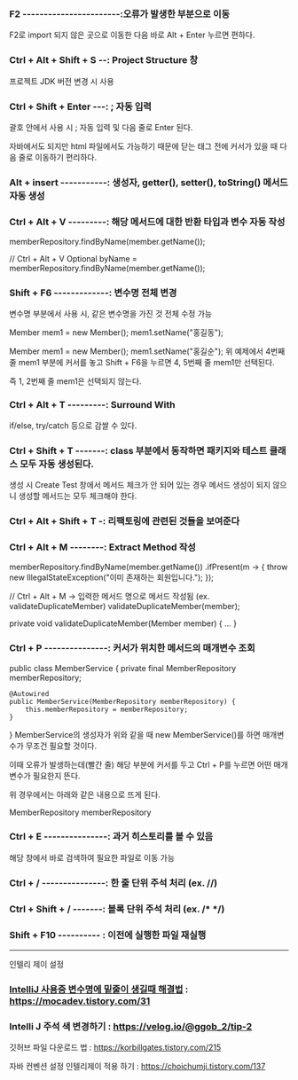 ### F2    -----------------------:오류가 발생한 부분으로 이동

F2로 import 되지 않은 곳으로 이동한 다음 바로 Alt + Enter 누르면 편하다.

### Ctrl + Alt + Shift + S --:  Project Structure 창

프로젝트 JDK 버전 변경 시 사용

### Ctrl + Shift + Enter ---:  ; 자동 입력

괄호 안에서 사용 시 ; 자동 입력 및 다음 줄로 Enter 된다.

자바에서도 되지만 html 파일에서도 가능하기 때문에 닫는 태그 전에 커서가 있을 때 다음 줄로 이동하기 편리하다.

### Alt + insert  -----------: 생성자, getter(), setter(), toString() 메서드 자동 생성

### Ctrl + Alt + V  ---------:   해당 메서드에 대한 반환 타입과 변수 자동 작성

memberRepository.findByName(member.getName());

// Ctrl + Alt + V
Optional<Member> byName = memberRepository.findByName(member.getName());

### Shift + F6 -------------:  변수명 전체 변경

변수명 부분에서 사용 시, 같은 변수명을 가진 것 전체 수정 가능

Member mem1 = new Member();
mem1.setName("홍길동");

Member mem1 = new Member();
mem1.setName("홍길순");
위 예제에서 4번째 줄 mem1 부분에 커서를 놓고 Shift + F6을 누르면 4, 5번째 줄 mem1만 선택된다.

즉 1, 2번째 줄 mem1은 선택되지 않는다.

 

### Ctrl + Alt + T  ---------:  Surround With

if/else, try/catch 등으로 감쌀 수 있다.

### Ctrl + Shift + T  -------:  class 부분에서 동작하면 패키지와 테스트 클래스 모두 자동 생성된다.

생성 시 Create Test 창에서 메서드 체크가 안 되어 있는 경우 메서드 생성이 되지 않으니 생성할 메서드는 모두 체크해야 한다.

### Ctrl + Alt + Shift + T  -:   리팩토링에 관련된 것들을 보여준다

### Ctrl + Alt + M  --------:  Extract Method 작성



memberRepository.findByName(member.getName())
                .ifPresent(m -> {
                    throw new IllegalStateException("이미 존재하는 회원입니다.");
                });
                
// Ctrl + Alt + M -> 입력한 메서드 명으로 메서드 작성됨 (ex. validateDuplicateMember)
validateDuplicateMember(member);

private void validateDuplicateMember(Member member) {
    ...
}

### Ctrl + P  ---------------:  커서가 위치한 메서드의 매개변수 조회

public class MemberService {
    private final MemberRepository memberRepository;

    @Autowired
    public MemberService(MemberRepository memberRepository) {
        this.memberRepository = memberRepository;
    }
}
MemberService의 생성자가 위와 같을 때 new MemberService()를 하면 매개변수가 무조건 필요할 것이다.

이때 오류가 발생하는데(빨간 줄) 해당 부분에 커서를 두고 Ctrl + P를 누르면 어떤 매개변수가 필요한지 뜬다.

위 경우에서는 아래와 같은 내용으로 뜨게 된다.

MemberRepository memberRepository

### Ctrl + E   ---------------:  과거 히스토리를 볼 수 있음

해당 창에서 바로 검색하여 필요한 파일로 이동 가능

### Ctrl + /  ---------------:  한 줄 단위 주석 처리 (ex. //)

### Ctrl + Shift + /   -------:   블록 단위 주석 처리 (ex. /* */)

### Shift + F10 ---------- :   이전에 실행한 파일 재실행



---

인텔리 제이 설정

### [IntelliJ 사용중 변수명에 밑줄이 생길때 해결법](https://mocadev.tistory.com/31) : https://mocadev.tistory.com/31



### Intelli J 주석 색 변경하기 : https://velog.io/@ggob_2/tip-2



깃허브 파일 다운로드 법 : https://korbillgates.tistory.com/215

자바 컨벤션 설정 인텔리제이 적용 하기 : https://choichumji.tistory.com/137
